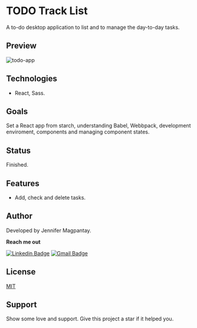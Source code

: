 # TODO Track List

 A to-do desktop application to list and to manage the day-to-day tasks.

## Preview

![todo-app](https://user-images.githubusercontent.com/56962997/152361310-e2915196-4355-417d-88c7-c60f9c8576f0.gif)


## Technologies

- React, Sass.

## Goals

Set a React app from starch, understanding Babel, Webbpack, development enviroment, components and managing component states.

## Status

Finished.

## Features

- Add, check and delete tasks.

## Author

Developed by Jennifer Magpantay.

**Reach me out** 

[![Linkedin Badge](https://img.shields.io/badge/-Jennifer-blue?style=flat-square&logo=Linkedin&logoColor=white&link=https://www.linkedin.com/in/jennifermagpantay/)](https://www.linkedin.com/in/jennifermagpantay/) [![Gmail Badge](https://img.shields.io/badge/-jennifer.magpantay@gmail.com-c14438?style=flat-square&logo=Gmail&logoColor=white&link=mailto:jennifer.magpantay@gmail.com)](mailto:jennifer.magpantay@gmail.com)

## License

[MIT](https://choosealicense.com/licenses/mit/)

## Support

Show some love and support. Give this project a star if it helped you.
